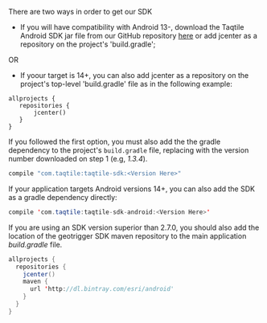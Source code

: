 There are two ways in order to get our SDK

 - If you will have compatibility with Android 13-, download the Taqtile Android SDK jar file from our GitHub repository [here](https://github.com/tq1/taqtile-sdk-android/releases/latest) or add jcenter as a repository on the project's 'build.gradle';

  OR

 -  If yoour target is 14+, you can also add jcenter as a repository on the project's top-level 'build.gradle' file as in the following example:

 ```
 allprojects {
    repositories {
        jcenter()
    }
}
 ```


If you followed the first option, you must also add the the gradle dependency to the project's `build.gradle` file, replacing <version> with the version number downloaded on step 1 (e.g, *1.3.4*).

```java
compile "com.taqtile:taqtile-sdk:<Version Here>"
```
If your application targets Android versions 14+, you can also add the SDK as a gradle dependency directly:

```java
compile 'com.taqtile:taqtile-sdk-android:<Version Here>'
```

If you are using an SDK version superior than 2.7.0, you should also add the location of the geotrigger SDK maven repository to the main application *build.gradle* file.

```java
allprojects {
  repositories {
    jcenter()
    maven {
      url 'http://dl.bintray.com/esri/android'
    }
  }
}
```
